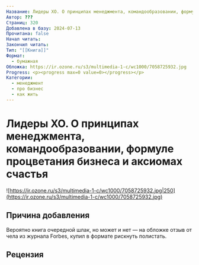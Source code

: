 ```yaml
---
Название: Лидеры ХО. О принципах менеджмента, командообразовании, формуле процветания бизнеса и аксиомах счастья
Автор: ???
Страниц: 320
Добавлена в базу: 2024-07-13
Прочитана: false
Начал читать: 
Закончил читать: 
Тип: "[[Книга]]"
Формат:
  - бумажная
Обложка: https://ir.ozone.ru/s3/multimedia-1-c/wc1000/7058725932.jpg
Progress: <p><progress max=0 value=0></progress></p>
Категории:
  - менеджмент
  - про бизнес
  - как жить
---
```

# Лидеры ХО. О принципах менеджмента, командообразовании, формуле процветания бизнеса и аксиомах счастья

![https://ir.ozone.ru/s3/multimedia-1-c/wc1000/7058725932.jpg|250](https://ir.ozone.ru/s3/multimedia-1-c/wc1000/7058725932.jpg)

## Причина добавления

Вероятно книга очередной шлак, но может и нет — на обложке отзыв от чела из журнала Forbes, купил в формате рискнуть полистать.

## Рецензия